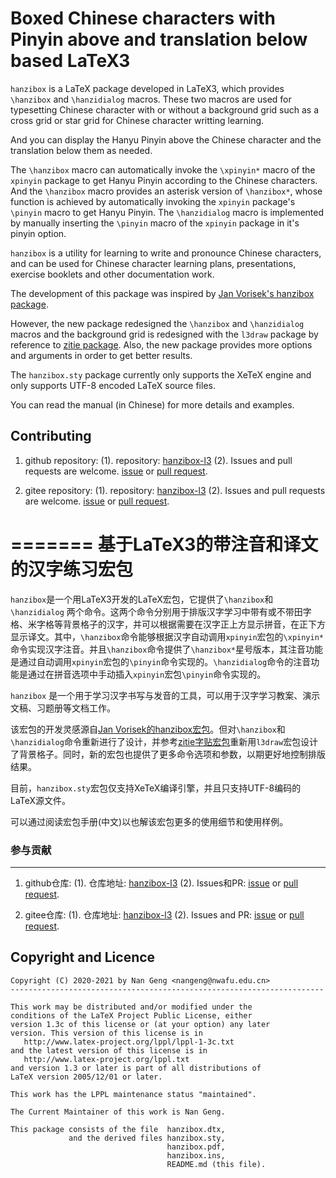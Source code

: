 Boxed Chinese characters with Pinyin above and translation below based LaTeX3
=======

`hanzibox` is a LaTeX package developed in LaTeX3, which provides `\hanzibox` and `\hanzidialog` macros. These two macros are used for typesetting Chinese character with or without a background grid such as a cross grid or star grid for Chinese character writting learning.

And you can display the Hanyu Pinyin above the Chinese character and the translation below them as needed.

The `\hanzibox` macro can automatically invoke the `\xpinyin*` macro of the `xpinyin` package to get Hanyu Pinyin according to the Chinese characters.  And the `\hanzibox` macro provides an asterisk version of `\hanzibox*`, whose function is achieved by automatically invoking the `xpinyin` package's `\pinyin` macro to get Hanyu Pinyin. The `\hanzidialog` macro is implemented by manually inserting the `\pinyin` macro of the `xpinyin` package in it's pinyin option.

`hanzibox` is a utility for learning to write and pronounce Chinese characters, and can be used for Chinese character learning plans, presentations, exercise booklets and other documentation work.

The development of this package was inspired by [Jan Vorisek's hanzibox package](https://github.com/janvorisek/chinese-latex-utilities).

However, the new package redesigned the `\hanzibox` and `\hanzidialog` macros and the background grid is redesigned with the `l3draw` package by reference to [zitie package](https://www.ctan.org/pkg/zitie).  Also, the new package provides more options and arguments in order to get better results.

The `hanzibox.sty` package currently only supports the XeTeX engine and only supports UTF-8 encoded LaTeX source files.

You can read the manual (in Chinese) for more details and examples.

Contributing
------------

1. github repository:
    (1). repository: [hanzibox-l3](https://github.com/registor/hanzibox-l3)
    (2). Issues and pull requests are welcome. [issue](https://github.com/registor/hanzibox-l3/issues) or [pull request](https://github.com/registor/hanzibox-l3/pulls).

2. gitee repository:
    (1). repository: [hanzibox-l3](https://gitee.com/nwafu_nan/hanzibox-l3)
    (2). Issues and pull requests are welcome. [issue](https://gitee.com/nwafu_nan/hanzibox-l3/issues) or [pull request](https://gitee.com/nwafu_nan/hanzibox-l3/pulls).

=======
基于LaTeX3的带注音和译文的汉字练习宏包
=======

`hanzibox`是一个用LaTeX3开发的LaTeX宏包，它提供了`\hanzibox`和`\hanzidialog` 两个命令。这两个命令分别用于排版汉字学习中带有或不带田字格、米字格等背景格子的汉字，并可以根据需要在汉字正上方显示拼音，在正下方显示译文。其中，`\hanzibox`命令能够根据汉字自动调用`xpinyin`宏包的`\xpinyin*`命令实现汉字注音。并且`\hanzibox`命令提供了`\hanzibox*`星号版本，其注音功能是通过自动调用`xpinyin`宏包的`\pinyin`命令实现的。`\hanzidialog`命令的注音功能是通过在拼音选项中手动插入`xpinyin`宏包`\pinyin`命令实现的。

`hanzibox` 是一个用于学习汉字书写与发音的工具，可以用于汉字学习教案、演示文稿、习题册等文档工作。

该宏包的开发灵感源自[Jan Vorisek的hanzibox宏包](https://github.com/janvorisek/chinese-latex-utilities)。但对`\hanzibox`和`\hanzidialog`命令重新进行了设计，并参考[zitie字贴宏包](https://www.ctan.org/pkg/zitie)重新用`l3draw`宏包设计了背景格子。同时，新的宏包也提供了更多命令选项和参数，以期更好地控制排版结果。

目前，`hanzibox.sty`宏包仅支持XeTeX编译引擎，并且只支持UTF-8编码的LaTeX源文件。

可以通过阅读宏包手册(中文)以也解该宏包更多的使用细节和使用样例。

###  参与贡献
---------------------

1. github仓库:
    (1). 仓库地址: [hanzibox-l3](https://github.com/registor/hanzibox-l3)
    (2). Issues和PR: [issue](https://github.com/registor/hanzibox-l3/issues) or [pull request](https://github.com/registor/hanzibox-l3/pulls).

2. gitee仓库:
    (1). 仓库地址: [hanzibox-l3](https://gitee.com/nwafu_nan/hanzibox-l3)
    (2). Issues and PR: [issue](https://gitee.com/nwafu_nan/hanzibox-l3/issues) or [pull request](https://gitee.com/nwafu_nan/hanzibox-l3/pulls).

Copyright and Licence
---------------------

    Copyright (C) 2020-2021 by Nan Geng <nangeng@nwafu.edu.cn>
    ----------------------------------------------------------------------

    This work may be distributed and/or modified under the
    conditions of the LaTeX Project Public License, either
    version 1.3c of this license or (at your option) any later
    version. This version of this license is in
       http://www.latex-project.org/lppl/lppl-1-3c.txt
    and the latest version of this license is in
       http://www.latex-project.org/lppl.txt
    and version 1.3 or later is part of all distributions of
    LaTeX version 2005/12/01 or later.

    This work has the LPPL maintenance status "maintained".

    The Current Maintainer of this work is Nan Geng.

    This package consists of the file  hanzibox.dtx,
                 and the derived files hanzibox.sty,
                                       hanzibox.pdf,
                                       hanzibox.ins,
                                       README.md (this file).

